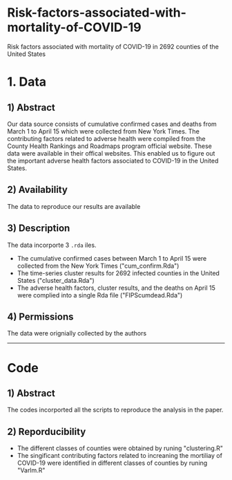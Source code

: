 # Risk-factors-associated-with-mortality-of-COVID-19
Risk factors associated with mortality of COVID-19 in 2692 counties of the United States
# 1. Data 
## 1) Abstract
Our data source consists of cumulative confirmed cases and deaths from March 1 to April 15 which were collected from New York Times. The contributing factors related to adverse health were compiled from the County Health Rankings and Roadmaps program official website. These data were available in their offical websites. This enabled us to figure out the important adverse health factors associated to COVID-19 in the United States.

## 2) Availability
The data to reproduce our results are available

## 3) Description
The data incorporte 3 `.rda` iles.
- The cumulative confirmed cases between March 1 to April 15 were collected from the New York Times ("cum_confirm.Rda")
- The time-series cluster results for 2692 infected counties in the United States ("cluster_data.Rda")
- The adverse health factors, cluster results, and the deaths on April 15 were complied into a single Rda file ("FIPScumdead.Rda") 

## 4) Permissions
The data were orignially collected by the authors

----
# Code
## 1) Abstract
The codes incorported all the scripts to reproduce the analysis in the paper. 

## 2) Reporducibility
- The different classes of counties were obtained by runing "clustering.R"
- The singificant contributing factors related to increaning the mortiliay of COVID-19 were identified in different classes of counties by runing "Varlm.R"


